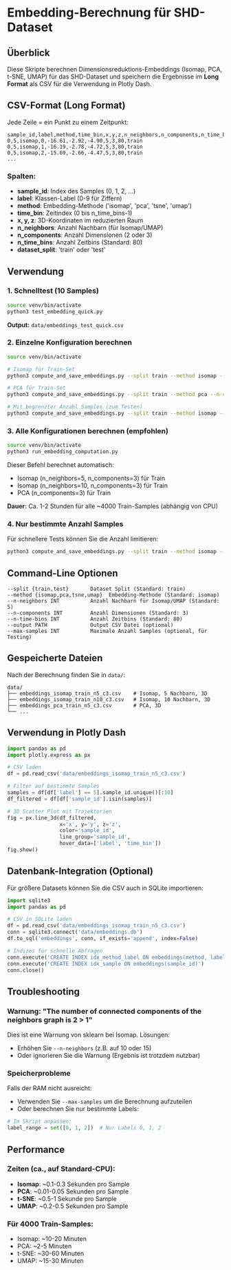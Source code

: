 # Embedding-Berechnung für SHD-Dataset

## Überblick

Diese Skripte berechnen Dimensionsreduktions-Embeddings (Isomap, PCA, t-SNE, UMAP) für das SHD-Dataset und speichern die Ergebnisse im **Long Format** als CSV für die Verwendung in Plotly Dash.

## CSV-Format (Long Format)

Jede Zeile = ein Punkt zu einem Zeitpunkt:

```csv
sample_id,label,method,time_bin,x,y,z,n_neighbors,n_components,n_time_bins,dataset_split
0,5,isomap,0,-16.61,-2.92,-4.90,5,3,80,train
0,5,isomap,1,-16.19,-2.78,-4.72,5,3,80,train
0,5,isomap,2,-15.69,-2.66,-4.47,5,3,80,train
...
```

### Spalten:
- **sample_id**: Index des Samples (0, 1, 2, ...)
- **label**: Klassen-Label (0-9 für Ziffern)
- **method**: Embedding-Methode ('isomap', 'pca', 'tsne', 'umap')
- **time_bin**: Zeitindex (0 bis n_time_bins-1)
- **x, y, z**: 3D-Koordinaten im reduzierten Raum
- **n_neighbors**: Anzahl Nachbarn (für Isomap/UMAP)
- **n_components**: Anzahl Dimensionen (2 oder 3)
- **n_time_bins**: Anzahl Zeitbins (Standard: 80)
- **dataset_split**: 'train' oder 'test'

## Verwendung

### 1. Schnelltest (10 Samples)

```bash
source venv/bin/activate
python3 test_embedding_quick.py
```

**Output:** `data/embeddings_test_quick.csv`

### 2. Einzelne Konfiguration berechnen

```bash
source venv/bin/activate

# Isomap für Train-Set
python3 compute_and_save_embeddings.py --split train --method isomap --n-neighbors 5 --n-components 3

# PCA für Train-Set
python3 compute_and_save_embeddings.py --split train --method pca --n-components 3

# Mit begrenzter Anzahl Samples (zum Testen)
python3 compute_and_save_embeddings.py --split train --method isomap --max-samples 100
```

### 3. Alle Konfigurationen berechnen (empfohlen)

```bash
source venv/bin/activate
python3 run_embedding_computation.py
```

Dieser Befehl berechnet automatisch:
- Isomap (n_neighbors=5, n_components=3) für Train
- Isomap (n_neighbors=10, n_components=3) für Train
- PCA (n_components=3) für Train

**Dauer:** Ca. 1-2 Stunden für alle ~4000 Train-Samples (abhängig von CPU)

### 4. Nur bestimmte Anzahl Samples

Für schnellere Tests können Sie die Anzahl limitieren:

```bash
python3 compute_and_save_embeddings.py --split train --method isomap --max-samples 500
```

## Command-Line Optionen

```
--split {train,test}       Dataset Split (Standard: train)
--method {isomap,pca,tsne,umap}  Embedding-Methode (Standard: isomap)
--n-neighbors INT          Anzahl Nachbarn für Isomap/UMAP (Standard: 5)
--n-components INT         Anzahl Dimensionen (Standard: 3)
--n-time-bins INT          Anzahl Zeitbins (Standard: 80)
--output PATH              Output CSV Datei (optional)
--max-samples INT          Maximale Anzahl Samples (optional, für Testing)
```

## Gespeicherte Dateien

Nach der Berechnung finden Sie in `data/`:

```
data/
├── embeddings_isomap_train_n5_c3.csv    # Isomap, 5 Nachbarn, 3D
├── embeddings_isomap_train_n10_c3.csv   # Isomap, 10 Nachbarn, 3D
├── embeddings_pca_train_n5_c3.csv       # PCA, 3D
└── ...
```

## Verwendung in Plotly Dash

```python
import pandas as pd
import plotly.express as px

# CSV laden
df = pd.read_csv('data/embeddings_isomap_train_n5_c3.csv')

# Filter auf bestimmte Samples
samples = df[df['label'] == 5].sample_id.unique()[:10]
df_filtered = df[df['sample_id'].isin(samples)]

# 3D Scatter Plot mit Trajektorien
fig = px.line_3d(df_filtered, 
                 x='x', y='y', z='z',
                 color='sample_id',
                 line_group='sample_id',
                 hover_data=['label', 'time_bin'])
fig.show()
```

## Datenbank-Integration (Optional)

Für größere Datasets können Sie die CSV auch in SQLite importieren:

```python
import sqlite3
import pandas as pd

# CSV in SQLite laden
df = pd.read_csv('data/embeddings_isomap_train_n5_c3.csv')
conn = sqlite3.connect('data/embeddings.db')
df.to_sql('embeddings', conn, if_exists='append', index=False)

# Indizes für schnelle Abfragen
conn.execute('CREATE INDEX idx_method_label ON embeddings(method, label)')
conn.execute('CREATE INDEX idx_sample ON embeddings(sample_id)')
conn.close()
```

## Troubleshooting

### Warnung: "The number of connected components of the neighbors graph is 2 > 1"

Dies ist eine Warnung von sklearn bei Isomap. Lösungen:
- Erhöhen Sie `--n-neighbors` (z.B. auf 10 oder 15)
- Oder ignorieren Sie die Warnung (Ergebnis ist trotzdem nutzbar)

### Speicherprobleme

Falls der RAM nicht ausreicht:
- Verwenden Sie `--max-samples` um die Berechnung aufzuteilen
- Oder berechnen Sie nur bestimmte Labels:

```python
# Im Skript anpassen:
label_range = set([0, 1, 2])  # Nur Labels 0, 1, 2
```

## Performance

### Zeiten (ca., auf Standard-CPU):

- **Isomap**: ~0.1-0.3 Sekunden pro Sample
- **PCA**: ~0.01-0.05 Sekunden pro Sample  
- **t-SNE**: ~0.5-1 Sekunde pro Sample
- **UMAP**: ~0.2-0.5 Sekunden pro Sample

### Für 4000 Train-Samples:

- Isomap: ~10-20 Minuten
- PCA: ~2-5 Minuten
- t-SNE: ~30-60 Minuten
- UMAP: ~15-30 Minuten

